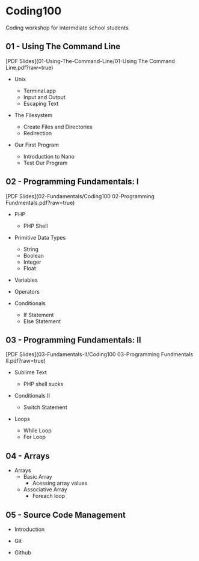 Coding100
=========

Coding workshop for intermdiate school students. 

## 01 - Using The Command Line

[PDF Slides](01-Using-The-Command-Line/01-Using The Command Line.pdf?raw=true)

* Unix
  * Terminal.app
  * Input and Output
  * Escaping Text

* The Filesystem
  * Create Files and Directories
  * Redirection

* Our First Program
  * Introduction to Nano
  * Test Our Program

## 02 - Programming Fundamentals: I

[PDF Slides](02-Fundamentals/Coding100 02-Programming Fundmentals.pdf?raw=true)

* PHP
  * PHP Shell

* Primitive Data Types
  * String
  * Boolean
  * Integer
  * Float

* Variables

* Operators

* Conditionals
  * If Statement
  * Else Statement

## 03 - Programming Fundamentals: II
[PDF Slides](03-Fundamentals-II/Coding100 03-Programming Fundmentals II.pdf?raw=true)

* Sublime Text
  * PHP shell sucks

* Conditionals II
  * Switch Statement

* Loops
  * While Loop
  * For Loop

## 04 - Arrays
* Arrays
  * Basic Array
    * Acessing array values
  * Associative Array
    * Foreach loop

## 05 - Source Code Management

* Introduction

* Git

* Github